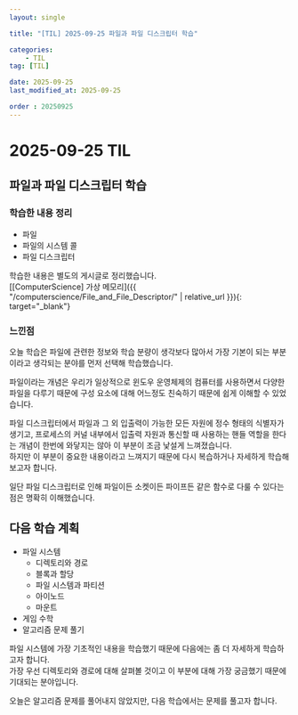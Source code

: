 ```yaml
---
layout: single

title: "[TIL] 2025-09-25 파일과 파일 디스크립터 학습"

categories:
    - TIL
tag: [TIL]

date: 2025-09-25
last_modified_at: 2025-09-25

order : 20250925
---
```


# 2025-09-25 TIL

## 파일과 파일 디스크립터 학습

### 학습한 내용 정리

- 파일
- 파일의 시스템 콜
- 파일 디스크립터

학습한 내용은 별도의 게시글로 정리했습니다.  
[[ComputerScience] 가상 메모리]({{ "/computerscience/File_and_File_Descriptor/" | relative_url }}){: target="_blank"}

### 느낀점

오늘 학습은 파일에 관련한 정보와 학습 분량이 생각보다 많아서 가장 기본이 되는 부분이라고 생각되는 분야를 먼저 선택해 학습했습니다.

파일이라는 개념은 우리가 일상적으로 윈도우 운영체제의 컴퓨터를 사용하면서 다양한 파일을 다루기 때문에 구성 요소에 대해 어느정도 친숙하기 때문에 쉽게 이해할 수 있었습니다.

파일 디스크립터에서 파일과 그 외 입출력이 가능한 모든 자원에 정수 형태의 식별자가 생기고, 프로세스의 커널 내부에서 입출력 자원과 통신할 때 사용하는 핸들 역할을 한다는 개념이 한번에 와닿지는 않아 이 부분이 조금 낯설게 느껴졌습니다.  
하지만 이 부분이 중요한 내용이라고 느껴지기 때문에 다시 복습하거나 자세하게 학습해보고자 합니다.

일단 파일 디스크립터로 인해 파일이든 소켓이든 파이프든 같은 함수로 다룰 수 있다는 점은 명확히 이해했습니다.

## 다음 학습 계획

- 파일 시스템
    + 디렉토리와 경로
    + 블록과 할당
    + 파일 시스템과 파티션
    + 아이노드
    + 마운트
- 게임 수학
- 알고리즘 문제 풀기

파일 시스템에 가장 기초적인 내용을 학습했기 때문에 다음에는 좀 더 자세하게 학습하고자 합니다.  
가장 우선 디렉토리와 경로에 대해 살펴볼 것이고 이 부분에 대해 가장 궁금했기 때문에 기대되는 분야입니다.

오늘은 알고리즘 문제를 풀어내지 않았지만, 다음 학습에서는 문제를 풀고자 합니다.